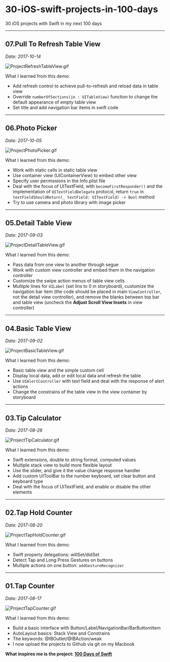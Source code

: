# 30-iOS-swift-projects-in-100-days
30 iOS projects with Swift in my next 100 days

***
## 07.Pull To Refresh Table View

*Date: 2017-10-14*

![ProjectRefreshTableView.gif](https://github.com/spkingr/30-iOS-swift-projects-in-100-days/raw/master/07.Refresh%20Table%20View/ProjectRefreshTableView.gif)

What I learned from this demo:

* Add refresh control to achieve pull-to-refresh and reload data in table view
* Override `numberOfSections(in : UITableView)` function to change the default appearance of empty table view
* Set title and add navigation bar items in swift code

***
## 06.Photo Picker

*Date: 2017-10-05*

![ProjectPhotoPicker.gif](https://github.com/spkingr/30-iOS-swift-projects-in-100-days/raw/master/06.Photo%20Picker/ProjectPhotoPicker.gif)

What I learned from this demo:

* Work with static cells in static table view
* Use container view (UIContainerView) to embed other view
* Specify user permissions in the Info.plist file
* Deal with the focus of UITextField, with `becomeFirstResponder()` and the implementation of `UITextFieldDelegate` protocol, return `true` in `textFieldShouldReturn(_ textField: UITextField) -> Bool` method
* Try to use camera and photo library with image picker

***
## 05.Detail Table View

*Date: 2017-09-03*

![ProjectDetailTableView.gif](https://github.com/spkingr/30-iOS-swift-projects-in-100-days/raw/master/05.Detail%20Table%20View/ProjectDetailTableView.gif)

What I learned from this demo:

* Pass data from one view to another through segue
* Work with custom view controller and embed them in the navigation controller
* Customize the swipe action menus of table view cells
* Multiple lines for `UILabel` (set lins to 0 in storyboard), customize the navigation bar item (the code should be placed in main `ViewController`, not the detail view controller), and remove the blanks between top bar and table view (uncheck the **Adjust Scroll View Insets** in view controller)

***
## 04.Basic Table View

*Date: 2017-09-02*

![ProjectBasicTableView.gif](https://github.com/spkingr/30-iOS-swift-projects-in-100-days/raw/master/04.Basic%20Table%20View/ProjectBasicTableView.gif)

What I learned from this demo:

* Basic table view and the simple custom cell
* Display local data, add or edit local data and refresh the table
* Use `UIAlertController` with text field and deal with the response of alert actions
* Change the constrains of the table view in the view container by storyboard

***
## 03.Tip Calculator

*Date: 2017-08-26*

![ProjectTipCalculator.gif](https://github.com/spkingr/30-iOS-swift-projects-in-100-days/raw/master/03.Tip%20Calculator/ProjectTipCalculator.gif)

What I learned from this demo:

* Swift extensions, double to string format, computed values
* Multiple stack view to build more flexible layout
* Use the slider, and give it the value change response handler
* Add custom UIToolBar to the number keyboard, set clear button and keyboard type
* Deal with the focus of UITextField, and enable or disable the other elements

***
## 02.Tap Hold Counter

*Date: 2017-08-20*

![ProjectTapHoldCounter.gif](https://github.com/spkingr/30-iOS-swift-projects-in-100-days/raw/master/02.Tap%20Hold%20Counter/ProjectTapHoldCounter.gif)

What I learned from this demo:

* Swift property delegations: willSet/didSet
* Detect Tap and Long Press Gestures on buttons
* Multiple actions on one button: `addGestureRecognizer`

***
## 01.Tap Counter

*Date: 2017-08-17*

![ProjectTapCounter.gif](https://github.com/spkingr/30-iOS-swift-projects-in-100-days/raw/master/01.Tap%20Counter/ProjectTapCounter.gif)

What I learned from this demo:

* Build a basic interface with Button/Label/NavigationBar/BarButtomItem
* AutoLayout basics: Stack View and Constrains
* The keywords: @IBOutlet/@IBAction/weak
* I now upload the projects to Github via git on my Macbook

**What inspires me is the project: [100 Days of Swift](http://samvlu.com/)**
